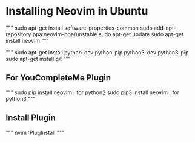 # Installing Neovim in Ubuntu 

"""
sudo apt-get install software-properties-common
sudo add-apt-repository ppa:neovim-ppa/unstable
sudo apt-get update
sudo apt-get install neovim
"""

"""
sudo apt-get install python-dev python-pip python3-dev python3-pip
sudo apt-get install git
"""

## For YouCompleteMe Plugin
"""
sudo pip install neovim ; for python2
sudo pip3 install neovim  ; for python3
"""

## Install Plugin
"""
nvim
:PlugInstall
"""
